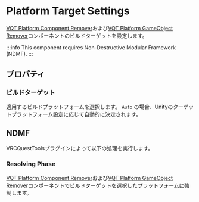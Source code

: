 # Platform Target Settings

[VQT Platform Component Remover]および[VQT Platform GameObject Remover]コンポーネントのビルドターゲットを設定します。


:::info
This component requires Non-Destructive Modular Framework (NDMF).
:::

## プロパティ

### ビルドターゲット

適用するビルドプラットフォームを選択します。
`Auto` の場合、Unityのターゲットプラットフォーム設定に応じて自動的に決定されます。

## NDMF

VRCQuestToolsプラグインによって以下の処理を実行します。

### Resolving Phase

[VQT Platform Component Remover]および[VQT Platform GameObject Remover]コンポーネントでビルドターゲットを選択したプラットフォームに強制します。

[VQT Platform Component Remover]: ./platform-component-remover
[VQT Platform GameObject Remover]: ./platform-gameobject-remover
